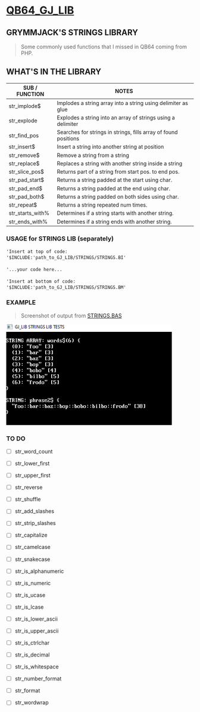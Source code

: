# [QB64_GJ_LIB](../README.md)
## GRYMMJACK'S STRINGS LIBRARY

> Some commonly used functions that I missed in QB64 coming from PHP.

## WHAT'S IN THE LIBRARY
| SUB / FUNCTION | NOTES |
|----------------|-------|
| str_implode$   | Implodes a string array into a string using delimiter as glue |
| str_explode    | Explodes a string into an array of strings using a delimiter |
| str_find_pos   | Searches for strings in strings, fills array of found positions |
| str_insert$    | Insert a string into another string at position |
| str_remove$    | Remove a string from a string |
| str_replace$   | Replaces a string with another string inside a string |
| str_slice_pos$ | Returns part of a string from start pos. to end pos. |
| str_pad_start$ | Returns a string padded at the start using char. |
| str_pad_end$ | Returns a string padded at the end using char. |
| str_pad_both$ | Returns a string padded on both sides using char. |
| str_repeat$ | Returns a string repeated num times. |
| str_starts_with% | Determines if a string starts with another string. |
| str_ends_with% | Determines if a string ends with another string. |



### USAGE for STRINGS LIB (separately)
```basic
'Insert at top of code:
'$INCLUDE:'path_to_GJ_LIB/STRINGS/STRINGS.BI'

'...your code here...

'Insert at bottom of code:
'$INCLUDE:'path_to_GJ_LIB/STRINGS/STRINGS.BM'
```



### EXAMPLE 
> Screenshot of output from [STRINGS.BAS](STRINGS.BAS)

![](STRINGS.png)


### TO DO
- [ ] str_word_count
- [ ] str_lower_first
- [ ] str_upper_first
- [ ] str_reverse
- [ ] str_shuffle
- [ ] str_add_slashes
- [ ] str_strip_slashes
- [ ] str_capitalize
- [ ] str_camelcase
- [ ] str_snakecase
- [ ] str_is_alphanumeric
- [ ] str_is_numeric
- [ ] str_is_ucase
- [ ] str_is_lcase
- [ ] str_is_lower_ascii
- [ ] str_is_upper_ascii
- [ ] str_is_ctrlchar
- [ ] str_is_decimal
- [ ] str_is_whitespace
- [ ] str_number_format
- [ ] str_format
- [ ] str_wordwrap


